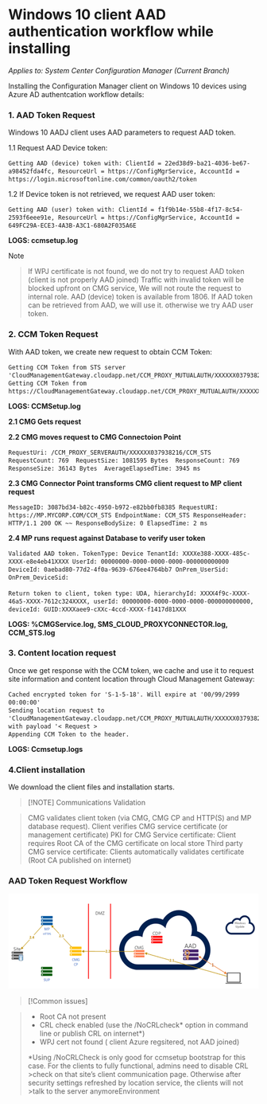# Windows 10 client AAD authentication workflow while installing



*Applies to: System Center Configuration Manager (Current Branch)*


Installing the Configuration Manager client on Windows 10 devices using Azure AD authentcation workflow details: 
 



### 1. AAD Token Request

Windows 10 AADJ client uses AAD parameters to request AAD token.

1.1 Request AAD Device token:

    Getting AAD (device) token with: ClientId = 22ed38d9-ba21-4036-be67-a98452fda4fc, ResourceUrl = https://ConfigMgrService, AccountId = https://login.microsoftonline.com/common/oauth2/token

1.2 If Device token is not retrieved, we request AAD user token:

    Getting AAD (user) token with: ClientId = f1f9b14e-55b8-4f17-8c54-2593f6eee91e, ResourceUrl = https://ConfigMgrService, AccountId = 649FC29A-ECE3-4A3B-A3C1-680A2F035A6E

**LOGS: ccmsetup.log**


> [!NOTE] 

> If WPJ certificate is not found, we do not try to request AAD token (client is not properly AAD joined)
> Traffic with invalid token will be blocked upfront on CMG service, We will not route  the request to internal role.
> AAD (device) token is available from 1806. If AAD token can be retrieved from AAD, we will use it. otherwise we try AAD user token.


### 2.  CCM Token Request

With AAD token, we create new request  to obtain CCM Token:

    Getting CCM Token from STS server 'CloudManagementGateway.cloudapp.net/CCM_PROXY_MUTUALAUTH/XXXXXX037938216'
    Getting CCM Token from https://CloudManagementGateway.cloudapp.net/CCM_PROXY_MUTUALAUTH/XXXXXX037938216/CCM_STS
 
 **LOGS: CCMSetup.log**
 
   **2.1 CMG Gets request** 
   
   **2.2 CMG moves request to CMG Connectoion Point** 
   
    RequestUri: /CCM_PROXY_SERVERAUTH/XXXXXX037938216/CCM_STS  RequestCount: 769  RequestSize: 1081595 Bytes  ResponseCount: 769     ResponseSize: 36143 Bytes  AverageElapsedTime: 3945 ms

   **2.3 CMG Connector Point transforms CMG client request to MP client request**
   
    MessageID: 3087bd34-b82c-4950-b972-e82bb0fb8385 RequestURI: https://MP.MYCORP.COM/CCM_STS EndpointName: CCM_STS ResponseHeader: HTTP/1.1 200 OK ~~ ResponseBodySize: 0 ElapsedTime: 2 ms 


   **2.4 MP runs request against Database to verify user token** 
   
    Validated AAD token. TokenType: Device TenantId: XXXXe388-XXXX-485c-XXXX-e8e4eb41XXXX UserId: 00000000-0000-0000-0000-000000000000 DeviceId: 0aebad80-77d2-4f0a-9639-676ee4764bb7 OnPrem_UserSid:  OnPrem_DeviceSid: 

    Return token to client, token type: UDA, hierarchyId: XXXX4f9c-XXXX-46a5-XXXX-7612c324XXXX, userId: 00000000-0000-0000-0000-000000000000, deviceId: GUID:XXXXaee9-cXXc-4ccd-XXXX-f1417d81XXX	

**LOGS:  %CMGService.log, SMS_CLOUD_PROXYCONNECTOR.log, CCM_STS.log**


### 3. Content location request

Once we get response with the CCM token, we cache and use it to request site information and content location through Cloud Management Gateway:

    Cached encrypted token for 'S-1-5-18'. Will expire at '00/99/2999 00:00:00'
    Sending location request to 'CloudManagementGateway.cloudapp.net/CCM_PROXY_MUTUALAUTH/XXXXXX037938216' with payload '< Request >
    Appending CCM Token to the header.

**LOGS: Ccmsetup.logs**


### 4.Client installation

We download the client files and installation starts.

> [!NOTE] Communications Validation

 >CMG validates client token (via CMG, CMG CP and HTTP(S) and MP database request).
 >Client verifies CMG service certificate (or management certificate)
 >PKI for CMG Service certificate: Client requires Root CA of the CMG certificate on local store
 >Third party CMG service certificate: Clients automatically validates certificate (Root CA published on internet)


### AAD Token Request Workflow

 ![AAD CCMSetup Workflow](../comanage/media/AADInstallWF.png)  

> [!Common issues] 

> - Root CA not present
> - CRL check enabled (use the /NoCRLcheck* option in command line or publish CRL on internet*)
> - WPJ cert not found ( client Azure regsitered, not AAD joined)
>
>*Using /NoCRLCheck is only good for ccmsetup bootstrap for this case. For the clients to fully functional, admins need to disable CRL >check on that site’s client communication page. Otherwise after security settings refreshed by location service, the clients will not >talk to the server anymoreEnvironment
